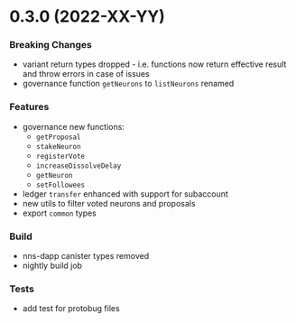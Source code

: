 # 0.3.0 (2022-XX-YY)

### Breaking Changes

- variant return types dropped - i.e. functions now return effective result and throw errors in case of issues
- governance function `getNeurons` to `listNeurons` renamed

### Features

- governance new functions:
  - `getProposal`
  - `stakeNeuron`
  - `registerVote`
  - `increaseDissolveDelay`
  - `getNeuron`
  - `setFollowees`
- ledger `transfer` enhanced with support for subaccount
- new utils to filter voted neurons and proposals
- export `common` types

### Build

- nns-dapp canister types removed
- nightly build job

### Tests

- add test for protobug files
